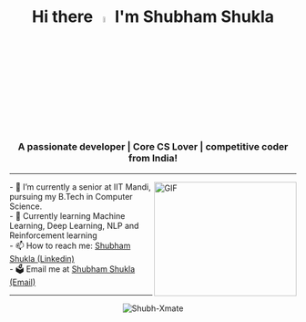 <div align = "center"><h1> Hi there <a href="https://github.com/Shubh-Xmate"><img src="https://media.giphy.com/media/hvRJCLFzcasrR4ia7z/giphy.gif" width="5%"></a> I'm Shubham Shukla</h1></div>
<h3 align="center">A passionate developer | Core CS Lover | competitive coder from India!</h3>


<hr />
<img align="right" alt="GIF" src="https://raw.githubusercontent.com/mitul3737/mitul3737/main/mituls%20code.gif" width="250" height="200" />
- 🔭 I’m currently a senior at IIT Mandi, pursuing my B.Tech in Computer Science.<br>
- 🌱 Currently learning Machine Learning, Deep Learning, NLP and Reinforcement learning<br>
- 📫 How to reach me: <a href="https://www.linkedin.com/in/shukla-shubh/">Shubham Shukla (Linkedin)</a><br>
- 🗳 Email me at <a href="shuklashubham2277@gmail.com">Shubham Shukla (Email)</a><br>
<hr />
<div align="center"><img align="center" src="https://github-readme-stats.vercel.app/api?username=Shubh-Xmate&show_icons=true&locale=en" alt="Shubh-Xmate" />
</div>

